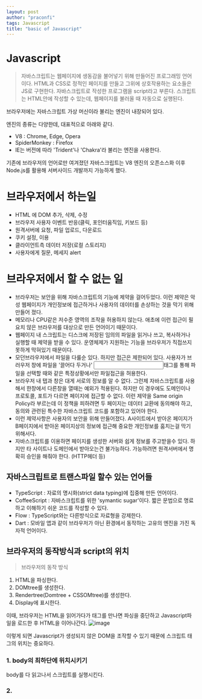 ```yaml
---
layout: post
author: "praconfi"
tags: Javascript 
title: "basic of Javascript"
---
```


# Javascript

> 자바스크립트는 웹페이지에 생동감을 불어넣기 위해 만들어진 프로그래밍 언어이다.
HTML과 CSS로 정적인 페이지를 만들고 그위에 상호작용하는 요소들은 JS로 구현한다.
자바스크립트로 작성한 프로그램을 script라고 부른다. 스크립트는 HTML안에 작성할 수 있는데, 웹페이지를 불러올 때 자동으로 실행된다.

브라우저에는 자바스크립트 가상 머신이라 불리는 엔진이 내장되어 있다. 

엔진의 종류는 다양한데, 대표적으로 아래와 같다.

- V8 : Chrome, Edge, Opera
- SpiderMonkey : Firefox
- IE는 버전에 따라 'Trident'나 'Chakra'라 불리는 엔진을 사용한다.

기존에 브라우저의 언어로만 여겨졌던 자바스크립트는 V8 엔진의 오픈소스화 이후 Node.js를 활용해 서버사이드 개발까지 가능하게 했다. 

# 브라우저에서 하는일

- HTML 에 DOM 추가, 삭제, 수정
- 브라우저 사용자 이벤트 반응(클릭, 포인터움직임, 키보드 등)
- 원격서버에 요청, 파일 업로드, 다운로드
- 쿠키 설정, 이용
- 클라이언트측 데이터 저장(로컬 스토리지)
- 사용자에게 질문, 메세지 alert

# 브라우저에서 할 수 없는 일

- 브라우저는 보안을 위해 자바스크립트의 기능에 제약을 걸어두었다. 이런 제약은 악성 웹페이지가 개인정보에 접근하거나 사용자의 데이터를 손상하는 것을 막기 위해 만들어 졌다.
- 메모리나 CPU같은 저수준 영역의 조작을 허용하지 않는다. 애초에 이런 접근이 필요치 않은 브라우저를 대상으로 만든 언어이기 때문이다.
- 웹페이지 내 스크립트는 디스크에 저장된 임의의 파일을 읽거나 쓰고, 복사하거나 실행할 때 제약을 받을 수 있다. 운영체제가 지원하는 기능을 브라우저가 직접쓰지 못하게 막혀있기 때문이다.
- 모던브라우저에서 파일을 다룰순 있다. 하지만 접근은 제한되어 있다. 사용자가 브러우저 창에 파일을 '끌어다 두거나' <input>태그를 통해 파일을 선택할 때와 같은 특정상황에서만 파일접근을 허용한다.
- 브라우저 내 탭과 창은 대게 서로의 정보를 알 수 없다. 그런제 자바스크립트를 사용해서 한창에서 다른창을 열때는 예외가 적용된다. 하지만 이 경우에도 도메인이나 프로토콜, 포트가 다르면 페이지에 접근할 수 없다. 이런 제약을 Same origin Policy라 부르는데 이 정책을 피하려면 두 페이지는 데이터 교환에 동의해야 하고, 동의와 관련된 특수한 자바스크립트 코드를 포함하고 있어야 한다.
- 이런 제약사항은 사용자의 보안을 위해 만들어졌다. A사이트에서 받아온 페이지가 B페이지에서 받아온 페이지상의 정보에 접근해 중요한 개인정보를 훔치는걸 막기 위해서다.
- 자바스크립트를 이용하면 페이지를 생성한 서버와 쉽게 정보를 주고받을수 있다. 하지만 타 사이트나 도메인에서 받아오는건 불가능하다. 가능하려면 원격서버에서 명확히 승인을 해줘야 한다. (HTTP헤더 등)

## 자바스크립트로 트랜스파일 할수 있는 언어들

- TypeScript : 자료의 명시화(strict data typing)에 집중해 만든 언어이다.
- CoffeeScript : 자바스크립트를 위한 'symantic sugar'이다. 짧은 문법으로 명료하고 이해하기 쉬운 코드를 작성할 수 있다.
- Flow : TypeScript와는 다른방식으로 자료형을 강제한다.
- Dart : 모바일 앱과 같이 브라우저가 아닌 환경에서 동작하는 고유의 엔진을 가진 독자적 언어이다.

## 브라우저의 동작방식과 script의 위치

>브라우저의 동작 방식
1. HTML을 파싱한다.
2. DOMtree를 생성한다.
3. Rendertree(Domtree + CSSOMtree)를 생성한다.
4. Display에 표시한다.

이때, 브라우저는 HTML을 읽어가다가 <scrpit> 태그를 만나면 파싱을 중단하고 Javascript파일을 로드한 후 HTML을 이어나간다. 
![image](https://user-images.githubusercontent.com/64571546/111636028-7312ec00-883b-11eb-93fc-09cb05c1028d.png)

이렇게 되면 Javascript가 생성되지 않은 DOM을 조작할 수 있기 때문에 스크립트 태그의 위치는 중요하다.
  
### 1. body의 최하단에 위치시키기 
  body를 다 읽고나서 스크립트를 실행시킨다.
### 2. <script defer src="script.js">
  defer 속성이 더해진 script는 html파싱이 완료된후 실행된다.
  ![image](https://user-images.githubusercontent.com/64571546/111636511-e9175300-883b-11eb-8296-90821d943c3e.png)
  
### 3. DOMContentLoaded, onload
  - DOMContentLoaded: DOM 생성이 끝난 후
  - onload: 문서에 포함된 모든 콘텐츠(...img, css)이 로드된 후

  ```
  <script>
    	// window.onload가 가장 앞에 위치!
        window.onload = function(){
            console.log("afterwindowload");
            var target = document.querySelector("#test");
            console.log(target);
        }
		// DOMContentLoaded가 두번째에 위치!
        document.addEventListener("DOMContentLoaded", function() {
            console.log("afterdomload");
            var target = document.querySelector('#test');
            console.log(target);
        });
		// 일반 script 코드가 가장 끝에 위치
        console.log("바로시작")
        var target = document.querySelector('#test');
        console.log(target);
    </script>
  ```
  ![image](https://user-images.githubusercontent.com/64571546/111636693-0fd58980-883c-11eb-9b02-cb30f0bd0949.png)


출처 : [https://ko.javascript.info/intro](https://ko.javascript.info/intro)

## for문과 while문의 차이점

> #### for문과 while문은 같은 반복문이지만 사용용도에 차이점이 있다.
> for문을 사용하는 경우
> 
> 반복횟수가 정해진 경우,
주로 배열과 함께 많이 사용

```js
let sum=0;
for(let i=0; i<10; i++){
  sum +=i;
}
console.log(sum);
```
> #### while문을 사용하는 경우
> 
>무한루프나 특정 조건에 만족할 때까지 반복해야 하는 경우,
주로 **파일 읽고 쓰기**에 많이 사용
```js
let sum=0;
i=1;
while(i<=10){
  sum +=i;
  i++
}
console.log(sum);
```


